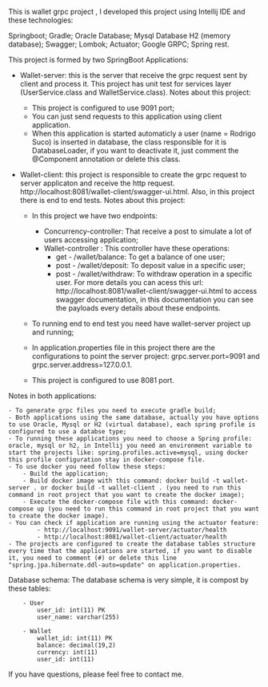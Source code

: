 This is wallet grpc project , I developed this project using Intellij IDE and these technologies:

Springboot;
Gradle;
Oracle Database;
Mysql Database
H2 (memory database);
Swagger;
Lombok;
Actuator;
Google GRPC;
Spring rest.

This project is formed by two SpringBoot Applications:

 - Wallet-server: this is the server that receive the grpc request sent by client and process it. This project has unit test for services layer (UserService.class and WalletService.class).
  Notes about this project:
	- This project is configured to use 9091 port;
	- You can just send requests to this application using client application.
	- When this application is started automaticly a user (name = Rodrigo Suco) is inserted in database, the class responsible for it is DatabaseLoader, if you want to deactivate it, just comment the @Component annotation or delete this class. 
 
 
 - Wallet-client: this project is responsible to create the grpc request to server applicaton and receive the http request.
 http://localhost:8081/wallet-client/swagger-ui.html. Also, in this project there is end to end tests.
 Notes about this project:
	- In this project we have two endpoints:
		- Concurrency-controller: That receive a post to simulate a lot of users accessing application;
		- Wallet-controller : This controller have these operations:
			- get - /wallet/balance: To get a balance of one user;
			- post - /wallet/deposit: To deposit value in a specific user;
			- post - /wallet/withdraw: To withdraw operation in a specific user.
		For more details you can acess this url: http://localhost:8081/wallet-client/swagger-ui.html to access swagger documentation, in this documentation you can see the payloads every details about these endpoints.
	
	
	- To running end to end test you need have wallet-server project up and running;
	- In application.properties file in this project there are the configurations to point the server project: grpc.server.port=9091 and grpc.server.address=127.0.0.1.
	- This project is configured to use 8081 port.


Notes in both applications:

	- To generate grpc files you need to execute gradle build;
	- Both applications using the same database, actually you have options to use Oracle, Mysql or H2 (virtual database), each spring profile is configured to use a databse type;
	- To running these applications you need to choose a Spring profile: oracle, mysql or h2, in Intellij you need an environment variable to start the projects like: spring.profiles.active=mysql, using docker this profile configuration stay in docker-compose file.
	- To use docker you need follow these steps:
		- Build the application;
		- Build docker image with this command: docker build -t wallet-server . or docker build -t wallet-client . (you need to run this command in root project that you want to create the docker image);
		- Execute the docker-compose file with this command: docker-compose up (you need to run this command in root project that you want to create the docker image).
	- You can check if application are running using the actuator feature:
			- http://localhost:9091/wallet-server/actuator/health
			- http://localhost:8081/wallet-client/actuator/health
	- The projects are configured to create the database tables structure every time that the applications are started, if you want to disable it, you need to comment (#) or delete this line "spring.jpa.hibernate.ddl-auto=update" on application.properties.


Database schema:
	The database schema is very simple, it is compost by these tables:
	
		- User
			user_id: int(11) PK
			user_name: varchar(255)
		
		- Wallet
			wallet_id: int(11) PK
			balance: decimal(19,2)
			currency: int(11)
			user_id: int(11)

If you have questions, please feel free to contact me.